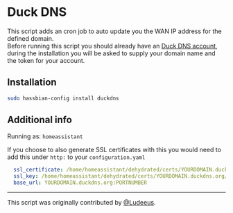 # Duck DNS

This script adds an cron job to auto update you the WAN IP address for the
defined domain.  
Before running this script you should already have an
[Duck DNS account][duckdns], during the installation you will be asked to
supply your domain name and the token for your account.

## Installation

```bash
sudo hassbian-config install duckdns
```

## Additional info

Running as: `homeassistant`  

If you choose to also generate SSL certificates with this you would need to
add this under `http:` to your `configuration.yaml`

```yaml
  ssl_certificate: /home/homeassistant/dehydrated/certs/YOURDOMAIN.duckdns.org/fullchain.pem
  ssl_key: /home/homeassistant/dehydrated/certs/YOURDOMAIN.duckdns.org/privkey.pem
  base_url: YOURDOMAIN.duckdns.org:PORTNUMBER
```

***

This script was originally contributed by [@Ludeeus][ludeeus].

<!--- Links --->
[duckdns]: http://www.duckdns.org
[ludeeus]: https://github.com/ludeeus
